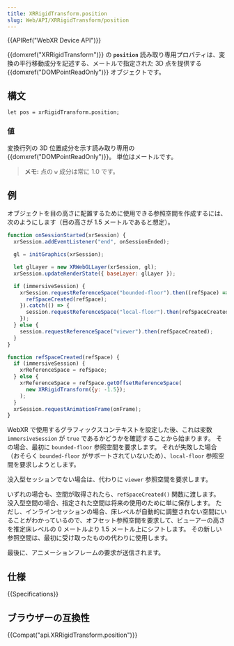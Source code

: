 ```yaml
---
title: XRRigidTransform.position
slug: Web/API/XRRigidTransform/position
---
```


{{APIRef("WebXR Device API")}}

{{domxref("XRRigidTransform")}} の **`position`** 読み取り専用プロパティは、変換の平行移動成分を記述する、メートルで指定された 3D 点を提供する {{domxref("DOMPointReadOnly")}} オブジェクトです。

## 構文

```
let pos = xrRigidTransform.position;
```

### 値

変換行列の 3D 位置成分を示す読み取り専用の {{domxref("DOMPointReadOnly")}}。 単位はメートルです。

> **メモ:** 点の `w` 成分は常に 1.0 です。

## 例

オブジェクトを目の高さに配置するために使用できる参照空間を作成するには、次のようにします（目の高さが 1.5 メートルであると想定）。

```js
function onSessionStarted(xrSession) {
  xrSession.addEventListener("end", onSessionEnded);

  gl = initGraphics(xrSession);

  let glLayer = new XRWebGLLayer(xrSession, gl);
  xrSession.updateRenderState({ baseLayer: glLayer });

  if (immersiveSession) {
    xrSession.requestReferenceSpace("bounded-floor").then((refSpace) => {
      refSpaceCreated(refSpace);
    }).catch(() => {
      session.requestReferenceSpace("local-floor").then(refSpaceCreated);
    });
  } else {
    session.requestReferenceSpace("viewer").then(refSpaceCreated);
  }
}

function refSpaceCreated(refSpace) {
  if (immersiveSession) {
    xrReferenceSpace = refSpace;
  } else {
    xrReferenceSpace = refSpace.getOffsetReferenceSpace(
      new XRRigidTransform({y: -1.5});
    );
  }
  xrSession.requestAnimationFrame(onFrame);
}
```

WebXR で使用するグラフィックスコンテキストを設定した後、これは変数 `immersiveSession` が `true` であるかどうかを確認することから始まります。 その場合、最初に `bounded-floor` 参照空間を要求します。 それが失敗した場合（おそらく `bounded-floor` がサポートされていないため）、`local-floor` 参照空間を要求しようとします。

没入型セッションでない場合は、代わりに `viewer` 参照空間を要求します。

いずれの場合も、空間が取得されたら、`refSpaceCreated()` 関数に渡します。 没入型空間の場合、指定された空間は将来の使用のために単に保存します。 ただし、インラインセッションの場合、床レベルが自動的に調整されない空間にいることがわかっているので、オフセット参照空間を要求して、ビューアーの高さを推定床レベルの 0 メートルより 1.5 メートル上にシフトします。 その新しい参照空間は、最初に受け取ったものの代わりに使用します。

最後に、アニメーションフレームの要求が送信されます。

## 仕様

{{Specifications}}

## ブラウザーの互換性

{{Compat("api.XRRigidTransform.position")}}
